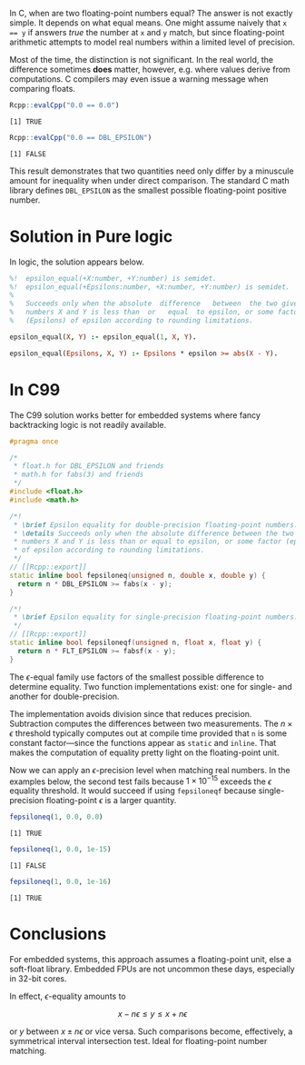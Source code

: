 

In C, when are two floating-point numbers equal? The answer is not
exactly simple. It depends on what equal means. One might assume naively
that `x == y` if answers *true* the number at `x` and `y` match, but
since floating-point arithmetic attempts to model real numbers within a
limited level of precision.

Most of the time, the distinction is not significant. In the real world,
the difference sometimes **does** matter, however, e.g. where values
derive from computations. C compilers may even issue a warning message
when comparing floats.

``` r
Rcpp::evalCpp("0.0 == 0.0")
```

    [1] TRUE

``` r
Rcpp::evalCpp("0.0 == DBL_EPSILON")
```

    [1] FALSE

This result demonstrates that two quantities need only differ by a
minuscule amount for inequality when under direct comparison. The
standard C math library defines `DBL_EPSILON` as the smallest possible
floating-point positive number.

# Solution in Pure logic

In logic, the solution appears below.

``` prolog
%!  epsilon_equal(+X:number, +Y:number) is semidet.
%!  epsilon_equal(+Epsilons:number, +X:number, +Y:number) is semidet.
%
%   Succeeds only when the absolute  difference   between  the two given
%   numbers X and Y is less than  or   equal  to epsilon, or some factor
%   (Epsilons) of epsilon according to rounding limitations.

epsilon_equal(X, Y) :- epsilon_equal(1, X, Y).

epsilon_equal(Epsilons, X, Y) :- Epsilons * epsilon >= abs(X - Y).
```

# In C99

The C99 solution works better for embedded systems where fancy
backtracking logic is not readily available.

``` cpp
#pragma once

/*
 * float.h for DBL_EPSILON and friends
 * math.h for fabs(3) and friends
 */
#include <float.h>
#include <math.h>

/*!
 * \brief Epsilon equality for double-precision floating-point numbers.
 * \details Succeeds only when the absolute difference between the two given
 * numbers X and Y is less than or equal to epsilon, or some factor (epsilons)
 * of epsilon according to rounding limitations.
 */
// [[Rcpp::export]]
static inline bool fepsiloneq(unsigned n, double x, double y) {
  return n * DBL_EPSILON >= fabs(x - y);
}

/*!
 * \brief Epsilon equality for single-precision floating-point numbers.
 */
// [[Rcpp::export]]
static inline bool fepsiloneqf(unsigned n, float x, float y) {
  return n * FLT_EPSILON >= fabsf(x - y);
}
```

The $\epsilon$-equal family use factors of the smallest possible
difference to determine equality. Two function implementations exist:
one for single- and another for double-precision.

The implementation avoids division since that reduces precision.
Subtraction computes the differences between two measurements. The
$n\times\epsilon$ threshold typically computes out at compile time
provided that `n` is some constant factor—since the functions appear as
`static` and `inline`. That makes the computation of equality pretty
light on the floating-point unit.

Now we can apply an $\epsilon$-precision level when matching real
numbers. In the examples below, the second test fails because
$1\times10^{−15}$ exceeds the $\epsilon$ equality threshold. It would
succeed if using `fepsiloneqf` because single-precision floating-point
$\epsilon$ is a larger quantity.

``` r
fepsiloneq(1, 0.0, 0.0)
```

    [1] TRUE

``` r
fepsiloneq(1, 0.0, 1e-15)
```

    [1] FALSE

``` r
fepsiloneq(1, 0.0, 1e-16)
```

    [1] TRUE

# Conclusions

For embedded systems, this approach assumes a floating-point unit, else
a soft-float library. Embedded FPUs are not uncommon these days,
especially in 32-bit cores.

In effect, $\epsilon$-equality amounts to

$$
x-n\epsilon\leq y\leq x+n\epsilon
$$

or $y$ between $x\pm n\epsilon$ or vice versa. Such comparisons become,
effectively, a symmetrical interval intersection test. Ideal for
floating-point number matching.
